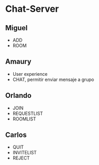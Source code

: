 # Chat-Server

## Miguel

- ADD
- ROOM

## Amaury

- User experience
- CHAT, permitir enviar mensaje a grupo

## Orlando

- JOIN
- REQUESTLIST
- ROOMLIST

## Carlos

- QUIT
- INVITELIST
- REJECT
